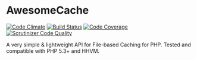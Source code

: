 # AwesomeCache
[![Code Climate](https://codeclimate.com/github/kabir-baidhya/AwesomeCache/badges/gpa.svg)](https://codeclimate.com/github/kabir-baidhya/AwesomeCache)
[![Build Status](https://travis-ci.org/kabir-baidhya/AwesomeCache.svg?branch=master)](https://travis-ci.org/kabir-baidhya/AwesomeCache)
[![Code Coverage](https://scrutinizer-ci.com/g/kabir-baidhya/AwesomeCache/badges/coverage.png?b=master)](https://scrutinizer-ci.com/g/kabir-baidhya/AwesomeCache/?branch=master)
[![Scrutinizer Code Quality](https://scrutinizer-ci.com/g/kabir-baidhya/AwesomeCache/badges/quality-score.png?b=master)](https://scrutinizer-ci.com/g/kabir-baidhya/AwesomeCache/?branch=master)

A very simple &amp; lightweight API for File-based Caching for PHP. 
Tested and compatible with PHP 5.3+ and HHVM. 
